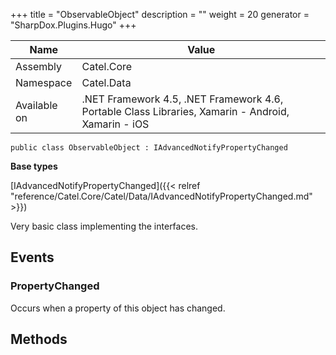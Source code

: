 

+++
title = "ObservableObject" 
description = ""
weight = 20
generator = "SharpDox.Plugins.Hugo"
+++

Name|Value
---|---
Assembly|Catel.Core
Namespace|Catel.Data
Available on|.NET Framework 4.5, .NET Framework 4.6, Portable Class Libraries, Xamarin - Android, Xamarin - iOS

```
public class ObservableObject : IAdvancedNotifyPropertyChanged
```

**Base types**

[IAdvancedNotifyPropertyChanged]({{< relref "reference/Catel.Core/Catel/Data/IAdvancedNotifyPropertyChanged.md" >}})

Very basic class implementing the interfaces.

## Events

### PropertyChanged

Occurs when a property of this object has changed.

## Methods

